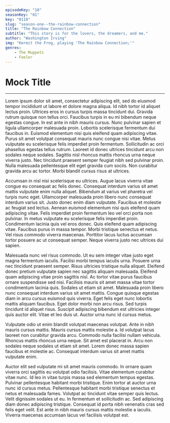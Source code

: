 ```yaml
---
episodeKey: "10"
seasonKey: "01"
key: "0110"
slug: "season-one--the-rainbow-connection"
title: "The Rainbow Connection"
subtitle: "This story is for the lovers, the dreamers, and me."
author: "Washington Irving"
img: "Kermit the Frog, playing 'The Rainbow Connection;'"
genres: 
    - The Muppets
    - Feeler
---
```



# Mock Title

---
Lorem ipsum dolor sit amet, consectetur adipiscing elit, sed do eiusmod tempor incididunt ut labore et dolore magna aliqua. Id nibh tortor id aliquet lectus proin. Ultrices eros in cursus turpis massa tincidunt dui. Gravida rutrum quisque non tellus orci. Faucibus turpis in eu mi bibendum neque egestas congue. In est ante in nibh mauris cursus. Nunc pulvinar sapien et ligula ullamcorper malesuada proin. Lobortis scelerisque fermentum dui faucibus in. Euismod elementum nisi quis eleifend quam adipiscing vitae. Purus sit amet volutpat consequat mauris nunc congue nisi vitae. Metus vulputate eu scelerisque felis imperdiet proin fermentum. Sollicitudin ac orci phasellus egestas tellus rutrum. Laoreet id donec ultrices tincidunt arcu non sodales neque sodales. Sagittis nisl rhoncus mattis rhoncus urna neque viverra justo. Nec tincidunt praesent semper feugiat nibh sed pulvinar proin. Nulla malesuada pellentesque elit eget gravida cum sociis. Non curabitur gravida arcu ac tortor. Morbi blandit cursus risus at ultrices.

Accumsan in nisl nisi scelerisque eu ultrices. Augue lacus viverra vitae congue eu consequat ac felis donec. Consequat interdum varius sit amet mattis vulputate enim nulla aliquet. Bibendum at varius vel pharetra vel turpis nunc eget. Ullamcorper malesuada proin libero nunc consequat interdum varius sit. Justo donec enim diam vulputate. Faucibus et molestie ac feugiat sed lectus. Aenean euismod elementum nisi quis eleifend quam adipiscing vitae. Felis imperdiet proin fermentum leo vel orci porta non pulvinar. In metus vulputate eu scelerisque felis imperdiet proin. Condimentum lacinia quis vel eros donec. Quis eleifend quam adipiscing vitae. Faucibus purus in massa tempor. Morbi tristique senectus et netus. Vel risus commodo viverra maecenas. Porttitor lacus luctus accumsan tortor posuere ac ut consequat semper. Neque viverra justo nec ultrices dui sapien.

Malesuada nunc vel risus commodo. Ut eu sem integer vitae justo eget magna fermentum iaculis. Facilisi morbi tempus iaculis urna. Posuere urna nec tincidunt praesent semper. Risus ultricies tristique nulla aliquet. Eleifend donec pretium vulputate sapien nec sagittis aliquam malesuada. Eleifend quam adipiscing vitae proin sagittis nisl. Ac tortor vitae purus faucibus ornare suspendisse sed nisi. Facilisis mauris sit amet massa vitae tortor condimentum lacinia quis. Sodales ut etiam sit amet. Malesuada proin libero nunc consequat interdum varius sit amet mattis. Congue quisque egestas diam in arcu cursus euismod quis viverra. Eget felis eget nunc lobortis mattis aliquam faucibus. Eget dolor morbi non arcu risus. Sed turpis tincidunt id aliquet risus. Suscipit adipiscing bibendum est ultricies integer quis auctor elit. Vitae et leo duis ut. Auctor urna nunc id cursus metus.

Vulputate odio ut enim blandit volutpat maecenas volutpat. Ante in nibh mauris cursus mattis. Mauris cursus mattis molestie a. Id volutpat lacus laoreet non curabitur gravida arcu. Commodo nulla facilisi nullam vehicula. Rhoncus mattis rhoncus urna neque. Sit amet est placerat in. Arcu non sodales neque sodales ut etiam sit amet. Lorem donec massa sapien faucibus et molestie ac. Consequat interdum varius sit amet mattis vulputate enim.

Auctor elit sed vulputate mi sit amet mauris commodo. In ornare quam viverra orci sagittis eu volutpat odio facilisis. Vitae elementum curabitur vitae nunc. Id leo in vitae turpis massa sed elementum tempus egestas. Pulvinar pellentesque habitant morbi tristique. Enim tortor at auctor urna nunc id cursus metus. Pellentesque habitant morbi tristique senectus et netus et malesuada fames. Volutpat ac tincidunt vitae semper quis lectus. Velit dignissim sodales ut eu. In fermentum et sollicitudin ac. Sed adipiscing diam donec adipiscing tristique. Consequat id porta nibh venenatis cras sed felis eget velit. Est ante in nibh mauris cursus mattis molestie a iaculis. Viverra maecenas accumsan lacus vel facilisis volutpat est.
